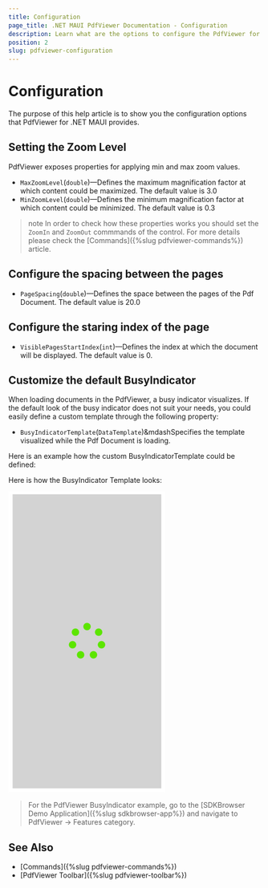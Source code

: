 ```yaml
---
title: Configuration
page_title: .NET MAUI PdfViewer Documentation - Configuration
description: Learn what are the options to configure the PdfViewer for .NET MAUI.
position: 2
slug: pdfviewer-configuration
---
```


# Configuration

The purpose of this help article is to show you the configuration options that PdfViewer for .NET MAUI provides.

## Setting the Zoom Level

PdfViewer exposes properties for applying min and max zoom values.

* `MaxZoomLevel`(`double`)&mdash;Defines the maximum magnification factor at which content could be maximized. The default value is 3.0
* `MinZoomLevel`(`double`)&mdash;Defines the minimum magnification factor at which content could be minimized. The default value is 0.3

>note In order to check how these properties works you should set the `ZoomIn` and `ZoomOut` commmands of the control. For more details please check the [Commands]({%slug pdfviewer-commands%}) article.

## Configure the spacing between the pages

* `PageSpacing`(`double`)&mdash;Defines the space between the pages of the Pdf Document. The default value is 20.0

## Configure the staring index of the page

* `VisiblePagesStartIndex`(`int`)&mdash;Defines the index at which the document will be displayed. The default value is 0.

## Customize the default BusyIndicator

When loading documents in the PdfViewer, a busy indicator visualizes. If the default look of the busy indicator does not suit your needs, you could easily define a custom template through the following property:

* `BusyIndicatorTemplate`(`DataTemplate`)&mdashSpecifies the template visualized while the Pdf Document is loading.

Here is an example how the custom BusyIndicatorTemplate could be defined:

<snippet id='pdfviewer-busy-indicator-template-xaml' />

Here is how the BusyIndicator Template looks:

![PdfViewer BusyIndicator Template](images/pdfviewer-busyindicator-template.png "PdfViewer BusyIndicator Template")

> For the PdfViewer BusyIndicator example, go to the [SDKBrowser Demo Application]({%slug sdkbrowser-app%}) and navigate to PdfViewer -> Features category.

## See Also

- [Commands]({%slug pdfviewer-commands%})
- [PdfViewer Toolbar]({%slug pdfviewer-toolbar%})
